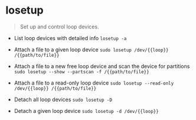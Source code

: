 # losetup
> Set up and control loop devices.

- List loop devices with detailed info
`losetup -a`

- Attach a file to a given loop device
`sudo losetup /dev/{{loop}} /{{path/to/file}}`

- Attach a file to a new free loop device and scan the device for partitions
`sudo losetup --show --partscan -f /{{path/to/file}}`

- Attach a file to a read-only loop device
`sudo losetup --read-only /dev/{{loop}} /{{path/to/file}}`

- Detach all loop devices
`sudo losetup -D`

- Detach a given loop device
`sudo losetup -d /dev/{{loop}}`
